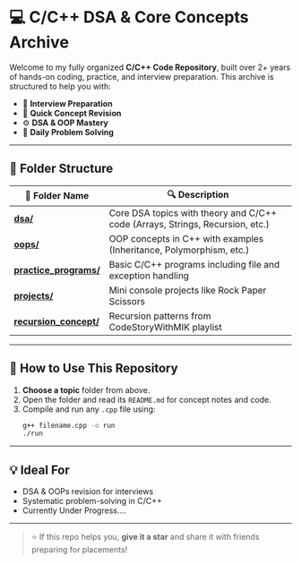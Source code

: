 # 💻 C/C++ DSA & Core Concepts Archive

Welcome to my fully organized **C/C++ Code Repository**, built over 2+ years of hands-on coding, practice, and interview preparation. This archive is structured to help you with:

- 📌 **Interview Preparation**
- 🧠 **Quick Concept Revision**
- ⚙️ **DSA & OOP Mastery**
- 🔁 **Daily Problem Solving**

---

## 📂 Folder Structure

| 📁 Folder Name | 🔍 Description |
|--------------------|----------------|
| [**dsa/**](https://github.com/divyanshdj/cpp-dsa-archive/tree/main/DSA#readme) | Core DSA topics with theory and C/C++ code (Arrays, Strings, Recursion, etc.) |
| [**oops/**](https://github.com/divyanshdj/cpp-dsa-archive/tree/main/OOPs#readme) | OOP concepts in C++ with examples (Inheritance, Polymorphism, etc.) |
| [**practice_programs/**](https://github.com/divyanshdj/cpp-dsa-archive/blob/main/Practice_Programs#readme) | Basic C/C++ programs including file and exception handling |
| [**projects/**](https://github.com/divyanshdj/cpp-dsa-archive/tree/main/projects#readme) | Mini console projects like Rock Paper Scissors |
| [**recursion_concept/**](https://github.com/divyanshdj/cpp-dsa-archive/blob/main/Recursion_Concept#readme) | Recursion patterns from CodeStoryWithMIK playlist |

---

## 🚀 How to Use This Repository

1. **Choose a topic** folder from above.
2. Open the folder and read its `README.md` for concept notes and code.
3. Compile and run any `.cpp` file using:
   ```bash
   g++ filename.cpp -o run
   ./run
---

## 💡 Ideal For

* DSA & OOPs revision for interviews
* Systematic problem-solving in C/C++
* Currently Under Progress....

---

> ⭐ If this repo helps you, **give it a star** and share it with friends preparing for placements!
